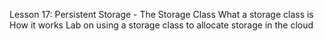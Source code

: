  Lesson 17: Persistent Storage - The Storage Class
What a storage class is
How it works
Lab on using a storage class to allocate storage in the cloud
